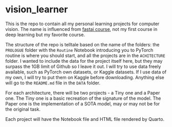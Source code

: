 # vision_learner
This is the repo to contain all my personal learning projects for computer vision. The name is influenced from [fastai course](https://course.fast.ai/), not my first course in deep learning but my favorite course.

The structure of the repo is telltale based on the name of the folders: the `PROLOGUE` folder with the `Routine` Notebook introducing you to PyTorch routine is where you should start, and all the projects are in the `ACHITECTURE` folder. I wanted to include the data for the project itself here, but they may surpass the 1GB limit of Github so I leave it out. I will try to use data freely available, such as PyTorch own datasets, or Kaggle datasets. If I use data of my own, I will try to put them on Kaggle before downloading. Anything else will go to the `README.md` file in the `DATA` folder.

For each architecture, there will be two projects - a Tiny one and a Paper one. The Tiny one is a basic recreation of the signature of the model. The Paper one is the implementation of a SOTA model, may or may not be for the original task.

Each project will have the Notebook file and HTML file rendered by Quarto.
